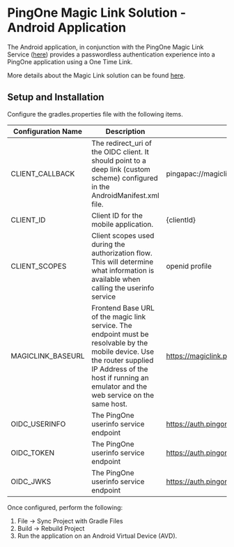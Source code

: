 # PingOne Magic Link Solution - Android Application

The Android application, in conjunction with the PingOne Magic Link Service ([here](../../../web-service)) provides a passwordless authentication experience into a PingOne application using a One Time Link.

More details about the Magic Link solution can be found [here](../../../).

## Setup and Installation

Configure the gradles.properties file with the following items.

Configuration Name | Description | Example
--- | --- | ---
CLIENT_CALLBACK | The redirect_uri of the OIDC client. It should point to a deep link (custom scheme) configured in the AndroidManifest.xml file. | pingapac://magiclink/callback
CLIENT_ID | Client ID for the mobile application. | {clientId}
CLIENT_SCOPES | Client scopes used during the authorization flow. This will determine what information is available when calling the userinfo service | openid profile
MAGICLINK_BASEURL | Frontend Base URL of the magic link service. The endpoint must be resolvable by the mobile device. Use the router supplied IP Address of the host if running an emulator and the web service on the same host. | https://magiclink.pingapac.com
OIDC_USERINFO | The PingOne userinfo service endpoint | https://auth.pingone.com/{environmentId}/as/userinfo
OIDC_TOKEN | The PingOne userinfo service endpoint | https://auth.pingone.com/{environmentId}/as/token
OIDC_JWKS | The PingOne userinfo service endpoint | https://auth.pingone.com/{environmentId}/as/jwks

Once configured, perform the following:
1. File -> Sync Project with Gradle Files
2. Build -> Rebuild Project
3. Run the application on an Android Virtual Device (AVD).
